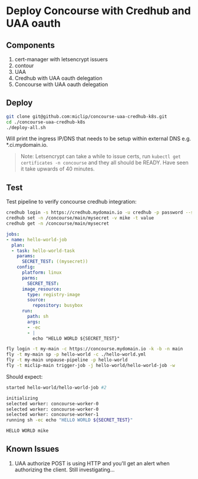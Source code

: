 # Deploy Concourse with Credhub and UAA oauth

## Components 

1. cert-manager with letsencrypt issuers
2. contour
3. UAA 
4. Credhub with UAA oauth delegation 
5. Concourse with UAA oauth delegation 

## Deploy

~~~sh
git clone git@github.com:miclip/concourse-uaa-credhub-k8s.git
cd ./concourse-uaa-credhub-k8s
./deploy-all.sh 
~~~

Will print the ingress IP/DNS that needs to be setup within external DNS e.g. *.ci.mydomain.io. 

> Note: Letsencrypt can take a while to issue certs, run `kubectl get certificates -n concourse` and they all should be READY. Have seen it take upwards of 40 minutes. 

## Test 

Test pipeline to verify concourse credhub integration: 

~~~sh 
credhub login -s https://credhub.mydomain.io -u credhub -p password --skip-tls-validation
credhub set -n /concourse/main/mysecret -v mike -t value
credhub get -n /concourse/main/mysecret 
~~~

~~~yaml
jobs:
- name: hello-world-job
  plan:
  - task: hello-world-task
    params:
      SECRET_TEST: ((mysecret))
    config:
      platform: linux
      parms:
        SECRET_TEST:
      image_resource:
        type: registry-image
        source:
          repository: busybox 
      run:
        path: sh
        args:
        - -ec
        - |
          echo "HELLO WORLD ${SECRET_TEST}"
~~~

~~~sh 
fly login -t my-main -c https://concourse.mydomain.io -k -b -n main
fly -t my-main sp -p hello-world -c ./hello-world.yml
fly -t my-main unpause-pipeline -p hello-world
fly -t miclip-main trigger-job -j hello-world/hello-world-job -w
~~~

Should expect: 
~~~sh 
started hello-world/hello-world-job #2

initializing
selected worker: concourse-worker-0
selected worker: concourse-worker-0
selected worker: concourse-worker-1
running sh -ec echo "HELLO WORLD ${SECRET_TEST}"

HELLO WORLD mike
~~~

## Known Issues

1. UAA authorize POST is using HTTP and you'll get an alert when authorizing the client. Still investigating...
